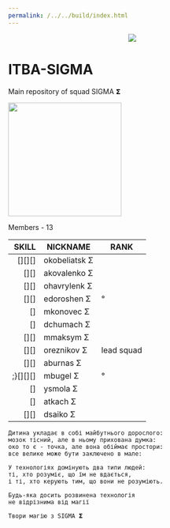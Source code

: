 ```yaml
---
permalink: /../../build/index.html
---
```


<!-- зачаровано сквадом
.dP"Y8 88  dP""b8 8b    d8    db      888888
`Ybo." 88 dP   `" 88b  d88   dPYb      88__
o.`Y8b 88 Yb  "88 88YbdP88  dP__Yb     88""
8bodP' 88  YboodP 88 YY 88 dP""""Yb   888888
-->
<p align="center">
  <a href="https://www.facebook.com/itbro.pro" target="_blank">
    <img src="https://github.com/ITBA-SIGMA/MAIN-SIGMA/blob/main/helpMe/.gitpic/SIGMAwallpaper.png?raw=true">
  </a>
</p>

# ITBA-SIGMA


Main repository of squad SIGMA 𝝨

<p>
<p align="left">
  <a href="https://www.facebook.com/itbro.pro" target="_blank">
    <img src="https://github.com/ITBA-SIGMA/MAIN-SIGMA/blob/main/helpMe/.gitpic/sigma_sun.png?raw=true" height="230px">
  </a>
</p>
 Members - 13

|SKILL|NICKNAME|RANK|
|-----:|--------|----|
|[][][]|оkobeliatsk Σ||
|[][]|akovalenko Σ||
|[][]|ohavrylenk Σ||
|[][]|edoroshen Σ|°|
|[]|mkonovec Σ||
|[]|dchumach Σ||
|[][]|mmaksym Σ||
|[][]|oreznikov Σ|lead squad|
|[][]|aburnas Σ||
|;}[][][]|mbugel Σ|°|
|[]|ysmola Σ||
|[]|atkach Σ||
|[][]|dsaiko Σ||




```
Дитина укладає в собі майбутнього дорослого:
мозок тісний, але в ньому прихована думка:
око то є - точка, але вона обіймає простори:
все велике може бути заключено в мале:

У технологіях домінують два типи людей:
ті, хто розуміє, що їм не вдається,
і ті, хто керують тим, що вони не розуміють.

Будь-яка досить розвинена технологія
не відрізнима від магії

Твори магію з SIGMA 𝝨
```

